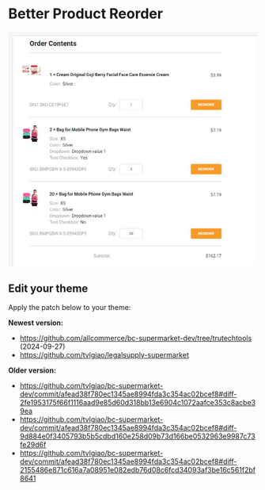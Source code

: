 # Better Product Reorder

![Better product reorder](img/better-reorder.jpg)

## Edit your theme

Apply the patch below to your theme:

**Newest version:**

- https://github.com/allcommerce/bc-supermarket-dev/tree/trutechtools (2024-09-27)
- https://github.com/tvlgiao/legalsupply-supermarket

**Older version:**

- https://github.com/tvlgiao/bc-supermarket-dev/commit/afead38f780ec1345ae8994fda3c354ac02bcef8#diff-2fe1953175f66f1116aad9e85d60d318bb13e6904c1072aafce353c8acbe39ea
- https://github.com/tvlgiao/bc-supermarket-dev/commit/afead38f780ec1345ae8994fda3c354ac02bcef8#diff-9d884e0f3405793b5b5cdbd160e258d09b73d166be0532963e9987c73fe29d6f
- https://github.com/tvlgiao/bc-supermarket-dev/commit/afead38f780ec1345ae8994fda3c354ac02bcef8#diff-2155486e871c616a7a08951e082edb76d08c6fcd34093af3be16c561f2bf8641

